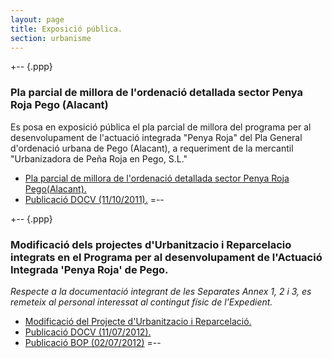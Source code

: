 ```yaml
---
layout: page
title: Exposició pública.
section: urbanisme
---
```


+-- {.ppp}
### Pla parcial de millora de l'ordenació detallada sector Penya Roja Pego (Alacant)
Es posa en exposició pública el pla parcial de millora del programa per al desenvolupament de l'actuació integrada "Penya Roja" del Pla General d'ordenació urbana de Pego (Alacant), a requeriment de la mercantil "Urbanizadora de Peña Roja en Pego, S.L."

* [Pla parcial de millora de l'ordenació detallada sector Penya Roja Pego(Alacant).](http://dl.dropbox.com/u/19116960/pego_web/urbanisme/PlanParcialMejoraPenyarojaPego.zip)
* [Publicació DOCV (11/10/2011).](http://www.docv.gva.es/datos/2011/10/11/pdf/2011_10232.pdf)
=--

+-- {.ppp}
### Modificació dels projectes d'Urbanitzacio i Reparcelacio integrats en el Programa per al desenvolupament de l'Actuació Integrada 'Penya Roja' de Pego.

*Respecte a la documentació integrant de les Separates Annex 1, 2 i 3, es remeteix al personal interessat al contingut físic de l'Expedient.*

* [Modificació del Projecte d'Urbanitzacio i Reparcelació.](http://dl.dropbox.com/u/84612582/pdf/urbanisme/ModificacioDelProjecteUrbanitzacioReparcelacio.zip)
* [Publicació DOCV (11/07/2012).](http://www.docv.gva.es/datos/2012/07/11/pdf/2012_6609.pdf )
* [Publicació BOP (02/07/2012)](http://www.dip-alicante.es/bop2/pdftotal/2012/07/02-07-12.pdf#page=86)
=-- 
